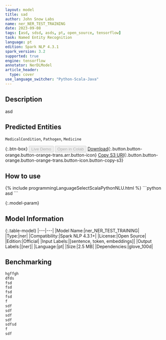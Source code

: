 ```yaml
---
layout: model
title: sad
author: John Snow Labs
name: ner_NER_TEST_TRAINING
date: 2023-09-08
tags: [asd, sdsd, asds, pt, open_source, tensorflow]
task: Named Entity Recognition
language: pt
edition: Spark NLP 4.3.1
spark_version: 3.2
supported: true
engine: tensorflow
annotator: NerDLModel
article_header:
  type: cover
use_language_switcher: "Python-Scala-Java"
---
```


## Description

asd

## Predicted Entities

`MedicalCondition`, `Pathogen`, `Medicine`

{:.btn-box}
<button class="button button-orange" disabled>Live Demo</button>
<button class="button button-orange" disabled>Open in Colab</button>
[Download](https://s3.amazonaws.com/models-hub-auxdata/public/models/ner_NER_TEST_TRAINING_pt_4.3.1_3.2_1694201115712.zip){:.button.button-orange.button-orange-trans.arr.button-icon}
[Copy S3 URI](s3://models-hub-auxdata/public/models/ner_NER_TEST_TRAINING_pt_4.3.1_3.2_1694201115712.zip){:.button.button-orange.button-orange-trans.button-icon.button-copy-s3}

## How to use



<div class="tabs-box" markdown="1">
{% include programmingLanguageSelectScalaPythonNLU.html %}
```python
asd
```

</div>

{:.model-param}
## Model Information

{:.table-model}
|---|---|
|Model Name:|ner_NER_TEST_TRAINING|
|Type:|ner|
|Compatibility:|Spark NLP 4.3.1+|
|License:|Open Source|
|Edition:|Official|
|Input Labels:|[sentence, token, embeddings]|
|Output Labels:|[ner]|
|Language:|pt|
|Size:|2.5 MB|
|Dependencies:|glove_100d|

## Benchmarking

```bash
hgffgh 
dfds
fsd
fsd
fsd
fsd
f
sdf
sdf
sdf
sdf
sdfsd
f
sdf
```